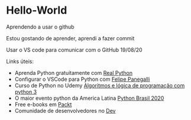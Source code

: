 # Hello-World
Aprendendo a usar o github

Estou gostando de aprender, aprendi a fazer commit

Usar o VS code para comunicar com o GitHub 19/08/20

Links úteis:
* Aprenda Python gratuitamente com [Real Python](https://realpython.com/free-courses-march-2020)
* Configurar o VSCode para Python com [Felipe Panegalli](https://dev.to/felipepanegalli/migrando-do-pycharm-para-o-vscode-f7m)
* Curso de Python no Udemy [Algoritmos e lógica de programação com python 3](https://www.udemy.com/course/algoritmos-e-logica-de-programacao-com-python-3-c-projeto/)
* O maior evento python da America Latina [Python Brasil 2020](https://www.eventbrite.com.br/e/python-brasil-2020-tickets-117927633727)
* Free e-books em [Packt](https://www.packtpub.com/free-learning)
* Comunidade de desenvolvedores no [Dev](https://dev.to/)
